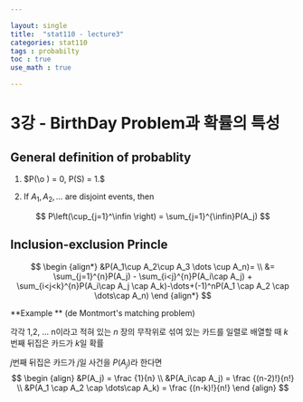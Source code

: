 ```yaml
---

layout: single
title:  "stat110 - lecture3"
categories: stat110
tags : probabilty
toc : true
use_math : true

---
```


# 3강 - BirthDay Problem과 확률의 특성

## General definition of probablity 

1. $P(\o ) = 0, P(S) = 1.$

2. If $A_1,A_2,\dots$ are disjoint events, then

$$
P\left(\cup_{j=1}^\infin \right) = \sum_{j=1}^{\infin}P(A_j)
$$



## Inclusion-exclusion Princle

$$
\begin {align*}
&P(A_1\cup A_2\cup A_3 \dots \cup A_n)= \\
&= \sum_{j=1}^{n}P(A_j) - \sum_{i<j}^{n}P(A_i\cap A_j) + \sum_{i<j<k}^{n}P(A_i\cap A_j \cap A_k)-\dots+(-1)^nP(A_1 \cap A_2 \cap \dots\cap A_n)
\end {align*}
$$



**Example **  (de Montmort's matching problem)

각각 1,2, ... n이라고 적혀 있는 $n$ 장의 무작위로 섞여 있는 카드를 일렬로 배열할 때 $k$번째 뒤집은 카드가 $k$일 확률

$j$번째 뒤집은 카드가 $j$일 사건을 $P(A_j)$라 한다면
$$
\begin {align}
&P(A_j) = \frac {1}{n}  \\
&P(A_i\cap A_j) = \frac {(n-2)!}{n!} \\
&P(A_1 \cap A_2 \cap \dots\cap A_k) = \frac {(n-k)!}{n!}
\end {align}
$$

